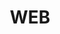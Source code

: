 ---
title: "WEB" 
layout: category
permalink: /categories/web/ 
author_profile: true
taxonomy: web
sidebar:
    nav: "categories"
---